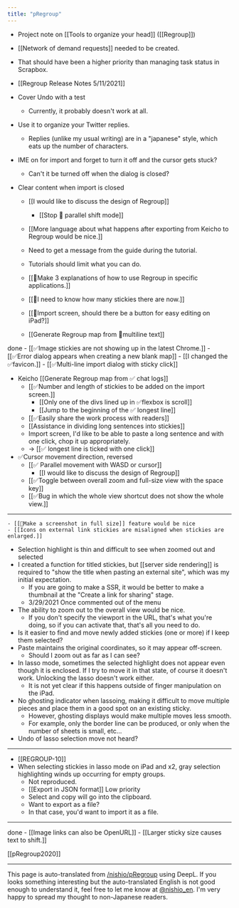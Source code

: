 ```yaml
---
title: "pRegroup"
---
```


- Project note on [[Tools to organize your head]] ([[Regroup]])

- [[Network of demand requests]] needed to be created.
- That should have been a higher priority than managing task status in Scrapbox.


- [[Regroup Release Notes 5/11/2021]]

- Cover Undo with a test
    - Currently, it probably doesn't work at all.
- Use it to organize your Twitter replies.
    - Replies (unlike my usual writing) are in a "japanese" style, which eats up the number of characters.
- IME on for import and forget to turn it off and the cursor gets stuck?
    - Can't it be turned off when the dialog is closed?
- Clear content when import is closed

    - [[I would like to discuss the design of Regroup]]
        - [[Stop 🤔 parallel shift mode]]
    - [[More language about what happens after exporting from Keicho to Regroup would be nice.]]
    - Need to get a message from the guide during the tutorial.
    - Tutorials should limit what you can do.

    - [[🤔Make 3 explanations of how to use Regroup in specific applications.]]
    - [[🤔I need to know how many stickies there are now.]]
    - [[🤔Import screen, should there be a button for easy editing on iPad?]]
    - [[Generate Regroup map from 🤔multiline text]]

done
    - [[✅Image stickies are not showing up in the latest Chrome.]]
    - [[✅Error dialog appears when creating a new blank map]]
    - [[I changed the ✅favicon.]]
    - [[✅Multi-line import dialog with sticky click]]
- Keicho  [[Generate Regroup map from ✅ chat logs]]
    - [[✅Number and length of stickies to be added on the import screen.]]
        - [[Only one of the divs lined up in ✅flexbox is scroll]]
        - [[Jump to the beginning of the ✅ longest line]]
    - [[✅Easily share the work process with readers]]
    - [[Assistance in dividing long sentences into stickies]]
    - Import screen, I'd like to be able to paste a long sentence and with one click, chop it up appropriately.
    - → [[✅ longest line is ticked with one click]]
- ✅Cursor movement direction, reversed
    - [[✅ Parallel movement with WASD or cursor]]
        - [[I would like to discuss the design of Regroup]]
    - [[✅Toggle between overall zoom and full-size view with the space key]]
    - [[✅Bug in which the whole view shortcut does not show the whole view.]]

---
    - [[🤔Make a screenshot in full size]] feature would be nice
    - [[Icons on external link stickies are misaligned when stickies are enlarged.]]
- Selection highlight is thin and difficult to see when zoomed out and selected
- I created a function for titled stickies, but [[server side rendering]] is required to "show the title when pasting an external site", which was my initial expectation.
    - If you are going to make a SSR, it would be better to make a thumbnail at the "Create a link for sharing" stage.
    - 3/29/2021 Once commented out of the menu
- The ability to zoom out to the overall view would be nice.
    - If you don't specify the viewport in the URL, that's what you're doing, so if you can activate that, that's all you need to do.
- Is it easier to find and move newly added stickies (one or more) if I keep them selected?
- Paste maintains the original coordinates, so it may appear off-screen.
    - Should I zoom out as far as I can see?
- In lasso mode, sometimes the selected highlight does not appear even though it is enclosed. If I try to move it in that state, of course it doesn't work. Unlocking the lasso doesn't work either.
    - It is not yet clear if this happens outside of finger manipulation on the iPad.
- No ghosting indicator when lassoing, making it difficult to move multiple pieces and place them in a good spot on an existing sticky.
    - However, ghosting displays would make multiple moves less smooth.
    - For example, only the border line can be produced, or only when the number of sheets is small, etc...
- Undo of lasso selection move not heard?

---

- [[REGROUP-10]]
- When selecting stickies in lasso mode on iPad and x2, gray selection highlighting winds up occurring for empty groups.
    - Not reproduced.
    - [[Export in JSON format]] Low priority
    - Select and copy will go into the clipboard.
    - Want to export as a file?
    - In that case, you'd want to import it as a file.

---
done
    - [[Image links can also be OpenURL]]
    - [[Larger sticky size causes text to shift.]]

[[pRegroup2020]]

---
This page is auto-translated from [/nishio/pRegroup](https://scrapbox.io/nishio/pRegroup) using DeepL. If you looks something interesting but the auto-translated English is not good enough to understand it, feel free to let me know at [@nishio_en](https://twitter.com/nishio_en). I'm very happy to spread my thought to non-Japanese readers.